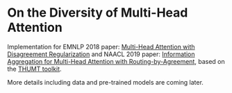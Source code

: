 # On the Diversity of Multi-Head Attention
Implementation for EMNLP 2018 paper: [Multi-Head Attention with Disagreement Regularization](https://www.aclweb.org/anthology/D18-1317.pdf) and NAACL 2019 paper: [Information Aggregation for Multi-Head Attention with Routing-by-Agreement](https://www.aclweb.org/anthology/N19-1359.pdf), based on the [THUMT toolkit](https://github.com/THUNLP-MT/THUMT). 

More details including data and pre-trained models are coming later.

